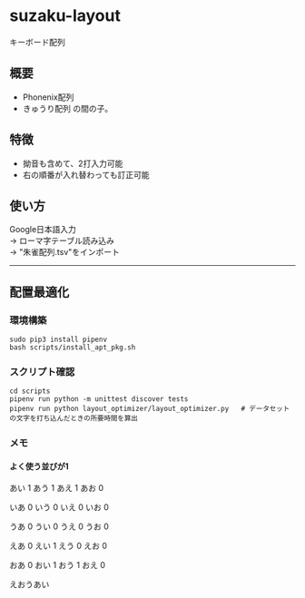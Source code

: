 # suzaku-layout
キーボード配列

## 概要
+ Phonenix配列
+ きゅうり配列
の間の子。

## 特徴
+ 拗音も含めて、2打入力可能
+ 右の順番が入れ替わっても訂正可能

## 使い方
Google日本語入力  
-> ローマ字テーブル読み込み  
-> "朱雀配列.tsv"をインポート

---
## 配置最適化

### 環境構築
```
sudo pip3 install pipenv
bash scripts/install_apt_pkg.sh
```

### スクリプト確認
```
cd scripts
pipenv run python -m unittest discover tests
pipenv run python layout_optimizer/layout_optimizer.py   # データセットの文字を打ち込んだときの所要時間を算出
```



### メモ
#### よく使う並びが1
あい 1
あう 1
あえ 1
あお 0

いあ 0
いう 0
いえ 0
いお 0

うあ 0
うい 0
うえ 0
うお 0

えあ 0
えい 1
えう 0
えお 0

おあ 0
おい 1
おう 1
おえ 0

えおうあい
